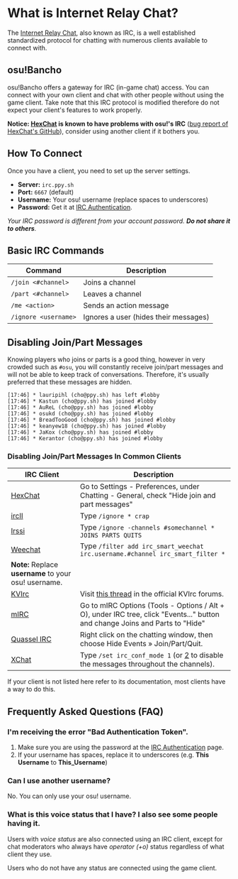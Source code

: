 # What is Internet Relay Chat?

The [Internet Relay Chat](http://en.wikipedia.org/wiki/Internet_Relay_Chat), also known as IRC, is a well established standardized protocol for chatting with numerous clients available to connect with.

## osu!Bancho

osu!Bancho offers a gateway for IRC (in-game chat) access. You can connect with your own client and chat with other people without using the game client. Take note that this IRC protocol is modified therefore do not expect your client's features to work properly.

**Notice: [HexChat](http://hexchat.github.io/) is known to have problems with osu!'s IRC** ([bug report of HexChat's GitHub](http://github.com/hexchat/hexchat/issues/818)), consider using another client if it bothers you.

## How To Connect

Once you have a client, you need to set up the server settings.

- **Server:** `irc.ppy.sh`
- **Port:** `6667` (default)
- **Username:** Your osu! username (replace spaces to underscores)
- **Password:** Get it at [IRC Authentication](https://osu.ppy.sh/p/irc).

*Your IRC password is different from your account password. **Do not share it to others**.*

## Basic IRC Commands

| Command                    | Description                           |
| -------------------------- | ------------------------------------- |
| `/join <#channel>`   | Joins a channel                       |
| `/part <#channel>`   | Leaves a channel                      |
| `/me <action>`       | Sends an action message               |
| `/ignore <username>` | Ignores a user (hides their messages) |

## Disabling Join/Part Messages

Knowing players who joins or parts is a good thing, however in very crowded such as `#osu`, you will constantly receive join/part messages and will not be able to keep track of conversations. Therefore, it's usually preferred that these messages are hidden.

    [17:46] * lauripihl (cho@ppy.sh) has left #lobby
    [17:46] * Kastun (cho@ppy.sh) has joined #lobby
    [17:46] * AuReL (cho@ppy.sh) has joined #lobby
    [17:46] * osukd (cho@ppy.sh) has joined #lobby
    [17:46] * BreadTooGood (cho@ppy.sh) has joined #lobby
    [17:46] * keanyew18 (cho@ppy.sh) has joined #lobby
    [17:46] * JaKox (cho@ppy.sh) has joined #lobby
    [17:46] * Kerantor (cho@ppy.sh) has joined #lobby
    

### Disabling Join/Part Messages In Common Clients

| IRC Client                                | Description                                                                                                                            |
| ----------------------------------------- | -------------------------------------------------------------------------------------------------------------------------------------- |
| [HexChat](http://hexchat.github.io/)      | Go to Settings - Preferences, under Chatting - General, check "Hide join and part messages"                                            |
| [ircII](http://www.eterna.com.au/ircii/)  | Type `/ignore * crap`                                                                                                                  |
| [Irssi](http://www.irssi.org)             | Type `/ignore -channels #somechannel * JOINS PARTS QUITS`                                                                              |
| [Weechat](http://www.weechat.org)         | Type `/filter add irc_smart_weechat irc.username.#channel irc_smart_filter *`   
**Note:** Replace **username** to your osu! username. |
| [KVIrc](http://www.kvirc.net)             | Visit [this thread](http://www.kvirc.ru/forum/?topic=609.0) in the official KVIrc forums.                                              |
| [mIRC](http://www.mirc.com/)              | Go to mIRC Options (Tools - Options / Alt + O), under IRC tree, click "Events..." button and change Joins and Parts to "Hide"          |
| [Quassel IRC](http://www.quassel-irc.org) | Right click on the chatting window, then choose Hide Events » Join/Part/Quit.                                                          |
| [XChat](http://www.xchat.org)             | Type `/set irc_conf_mode 1` (or [2](http://xchat.org/faq/#q211) to disable the messages throughout the channels).                      |

If your client is not listed here refer to its documentation, most clients have a way to do this.

## Frequently Asked Questions (FAQ)

### I'm receiving the error "Bad Authentication Token".

1. Make sure you are using the password at the [IRC Authentication](https://osu.ppy.sh/p/irc) page.
2. If your username has spaces, replace it to underscores (e.g. **This Username** to **This_Username**)

### Can I use another username?

No. You can only use your osu! username.

### What is this voice status that I have? I also see some people having it.

Users with *voice status* are also connected using an IRC client, except for chat moderators who always have *operator (+o)* status regardless of what client they use.

Users who do not have any status are connected using the game client.